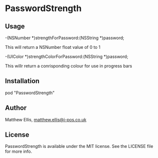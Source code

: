 # PasswordStrength


## Usage

-(NSNumber *)strengthForPassword:(NSString *)password;

This will return a NSNumber float value of 0 to 1

-(UIColor *)strengthColorForPassword:(NSString *)password;

This willr return a conrisponding colour for use in progress bars


## Installation

pod "PasswordStrength"

## Author

Matthew Ellis, matthew.ellis@i-pos.co.uk

## License

PasswordStrength is available under the MIT license. See the LICENSE file for more info.

